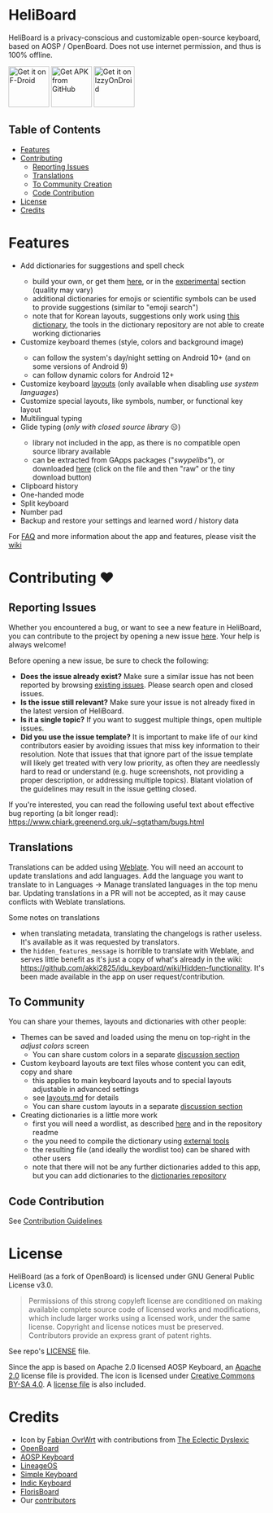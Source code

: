 # HeliBoard
HeliBoard is a privacy-conscious and customizable open-source keyboard, based on AOSP / OpenBoard.
Does not use internet permission, and thus is 100% offline.

[<img src="https://fdroid.gitlab.io/artwork/badge/get-it-on.png" alt="Get it on F-Droid" height="80">](https://f-droid.org/packages/helium314.keyboard/)
[<img src="https://user-images.githubusercontent.com/663460/26973090-f8fdc986-4d14-11e7-995a-e7c5e79ed925.png" alt="Get APK from GitHub" height="80">](https://github.com/akki2825/idu_keyboard/releases/latest)
[<img src="https://gitlab.com/IzzyOnDroid/repo/-/raw/master/assets/IzzyOnDroid.png" alt="Get it on IzzyOnDroid" height="80">](https://apt.izzysoft.de/fdroid/index/apk/helium314.keyboard)

## Table of Contents

- [Features](#features)
- [Contributing](#contributing-)
   * [Reporting Issues](#reporting-issues)
   * [Translations](#translations)
   * [To Community Creation](#to-community)
   * [Code Contribution](CONTRIBUTING.md)
- [License](#license)
- [Credits](#credits)

# Features
<ul>
  <li>Add dictionaries for suggestions and spell check</li>
  <ul>
    <li>build your own, or get them  <a href="https://codeberg.org/Helium314/aosp-dictionaries#dictionaries">here</a>, or in the <a href="https://codeberg.org/Helium314/aosp-dictionaries#experimental-dictionaries">experimental</a> section (quality may vary)</li>
    <li>additional dictionaries for emojis or scientific symbols can be used to provide suggestions (similar to "emoji search")</li>
    <li>note that for Korean layouts, suggestions only work using <a href="https://github.com/openboard-team/openboard/commit/83fca9533c03b9fecc009fc632577226bbd6301f">this dictionary</a>, the tools in the dictionary repository are not able to create working dictionaries</li>
  </ul>
  <li>Customize keyboard themes (style, colors and background image)</li>
  <ul>
    <li>can follow the system's day/night setting on Android 10+ (and on some versions of Android 9)</li>
    <li>can follow dynamic colors for Android 12+</li>
  </ul>
  <li>Customize keyboard <a href="https://github.com/akki2825/idu_keyboard/blob/main/layouts.md">layouts</a> (only available when disabling <i>use system languages</i>)</li>
  <li>Customize special layouts, like symbols, number,  or functional key layout</li>
  <li>Multilingual typing</li>
  <li>Glide typing (<i>only with closed source library</i> ☹️)</li>
  <ul>
    <li>library not included in the app, as there is no compatible open source library available</li>
    <li>can be extracted from GApps packages ("<i>swypelibs</i>"), or downloaded <a href="https://github.com/erkserkserks/openboard/tree/46fdf2b550035ca69299ce312fa158e7ade36967/app/src/main/jniLibs">here</a> (click on the file and then "raw" or the tiny download button)</li>
  </ul>
  <li>Clipboard history</li>
  <li>One-handed mode</li>
  <li>Split keyboard</li>
  <li>Number pad</li>
  <li>Backup and restore your settings and learned word / history data</li>
</ul>

For [FAQ](https://github.com/akki2825/idu_keyboard/wiki/FAQ) and more information about the app and features, please visit the [wiki](https://github.com/akki2825/idu_keyboard/wiki)

# Contributing ❤

## Reporting Issues

Whether you encountered a bug, or want to see a new feature in HeliBoard, you can contribute to the project by opening a new issue [here](https://github.com/akki2825/idu_keyboard/issues). Your help is always welcome!

Before opening a new issue, be sure to check the following:
 - **Does the issue already exist?** Make sure a similar issue has not been reported by browsing [existing issues](https://github.com/akki2825/idu_keyboard/issues?q=). Please search open and closed issues.
 - **Is the issue still relevant?** Make sure your issue is not already fixed in the latest version of HeliBoard.
 - **Is it a single topic?** If you want to suggest multiple things, open multiple issues.
 - **Did you use the issue template?** It is important to make life of our kind contributors easier by avoiding issues that miss key information to their resolution.
Note that issues that that ignore part of the issue template will likely get treated with very low priority, as often they are needlessly hard to read or understand (e.g. huge screenshots, not providing a proper description, or addressing multiple topics). Blatant violation of the guidelines may result in the issue getting closed.

If you're interested, you can read the following useful text about effective bug reporting (a bit longer read): https://www.chiark.greenend.org.uk/~sgtatham/bugs.html

## Translations
Translations can be added using [Weblate](https://translate.codeberg.org/projects/heliboard/). You will need an account to update translations and add languages. Add the language you want to translate to in Languages -> Manage translated languages in the top menu bar.
Updating translations in a PR will not be accepted, as it may cause conflicts with Weblate translations.

Some notes on translations
* when translating metadata, translating the changelogs is rather useless. It's available as it was requested by translators.
* the `hidden_features_message` is horrible to translate with Weblate, and serves little benefit as it's just a copy of what's already in the wiki: https://github.com/akki2825/idu_keyboard/wiki/Hidden-functionality. It's been made available in the app on user request/contribution.

## To Community
You can share your themes, layouts and dictionaries with other people:
* Themes can be saved and loaded using the menu on top-right in the _adjust colors_ screen
  * You can share custom colors in a separate [discussion section](https://github.com/akki2825/idu_keyboard/discussions/categories/custom-colors)
* Custom keyboard layouts are text files whose content you can edit, copy and share
  * this applies to main keyboard layouts and to special layouts adjustable in advanced settings
  * see [layouts.md](layouts.md) for details
  * You can share custom layouts in a separate [discussion section](https://github.com/akki2825/idu_keyboard/discussions/categories/custom-layout)
* Creating dictionaries is a little more work
  * first you will need a wordlist, as described [here](https://codeberg.org/Helium314/aosp-dictionaries/src/branch/main/wordlists/sample.combined) and in the repository readme
  * the you need to compile the dictionary using [external tools](https://github.com/remi0s/aosp-dictionary-tools)
  * the resulting file (and ideally the wordlist too) can be shared with other users
  * note that there will not be any further dictionaries added to this app, but you can add dictionaries to the [dictionaries repository](https://codeberg.org/Helium314/aosp-dictionaries)

## Code Contribution
See [Contribution Guidelines](CONTRIBUTING.md)

# License

HeliBoard (as a fork of OpenBoard) is licensed under GNU General Public License v3.0.

 > Permissions of this strong copyleft license are conditioned on making available complete source code of licensed works and modifications, which include larger works using a licensed work, under the same license. Copyright and license notices must be preserved. Contributors provide an express grant of patent rights.

See repo's [LICENSE](/LICENSE) file.

Since the app is based on Apache 2.0 licensed AOSP Keyboard, an [Apache 2.0](LICENSE-Apache-2.0) license file is provided.
The icon is licensed under [Creative Commons BY-SA 4.0](https://creativecommons.org/licenses/by-sa/4.0/). A [license file](LICENSE-CC-BY-SA-4.0) is also included.

# Credits
- Icon by [Fabian OvrWrt](https://github.com/FabianOvrWrt) with contributions from [The Eclectic Dyslexic](https://github.com/the-eclectic-dyslexic)
- [OpenBoard](https://github.com/openboard-team/openboard)
- [AOSP Keyboard](https://android.googlesource.com/platform/packages/inputmethods/LatinIME/)
- [LineageOS](https://review.lineageos.org/admin/repos/LineageOS/android_packages_inputmethods_LatinIME)
- [Simple Keyboard](https://github.com/rkkr/simple-keyboard)
- [Indic Keyboard](https://gitlab.com/indicproject/indic-keyboard)
- [FlorisBoard](https://github.com/florisboard/florisboard/)
- Our [contributors](https://github.com/akki2825/idu_keyboard/graphs/contributors)
